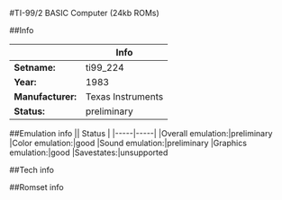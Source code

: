 #TI-99/2 BASIC Computer (24kb ROMs)

##Info

||Info|
|-----|-----|
|**Setname:**|ti99_224
|**Year:**|1983
|**Manufacturer:**|Texas Instruments
|**Status:**|preliminary

##Emulation info
|| Status |
|-----|-----|
|Overall emulation:|preliminary
|Color emulation:|good
|Sound emulation:|preliminary
|Graphics emulation:|good
|Savestates:|unsupported

##Tech info

##Romset info

<!--- START OF EDITED COMMENT DO NOT TOUCH TEXT ABOVE-->
